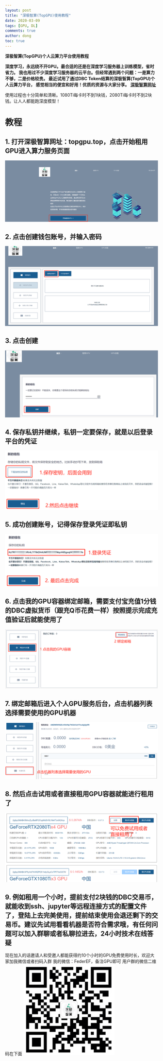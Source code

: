 ```yaml
---
layout: post
title: "深极智算(TopGPU)使用教程"
date: 2020-03-09
tags: [GPU, DL]
comments: true
author: dong
toc: true
---
```


<script type="text/javascript" async src="//cdn.mathjax.org/mathjax/latest/MathJax.js?config=TeX-MML-AM_CHTML">
</script>
<script type="text/x-mathjax-config">
  MathJax.Hub.Config({tex2jax: {inlineMath: [['$','$'], ['\\(','\\)']]}});
</script>

**深极智算(TopGPU)个人云算力平台使用教程**

**深度学习，永远绕不开GPU。最合适的还是在深度学习服务器上训练模型，省时省力。
我也用过不少深度学习服务器的云平台。但经常遇到两个问题：一是算力不够，二是价格较贵。
最近试用了通过DBC Token结算的深极智算(TopGPU)个人云算力平台，
感觉相当的便宜和好用！优质的资源与大家分享。**
[**深极智算网址**](https://www.topgpu.top)

<!-- more -->

使用过程也十分简单和清晰。1080Ti每卡时不到1块钱，2080Ti每卡时不到2块钱。让人人都能跑深度模型！
# 教程
## 1. 打开深极智算网址：topgpu.top，点击开始租用GPU进入算力服务页面
![topgpu1](https://github.com/topgpu/topgpu.github.io/raw/master/images/2020-03-09-TOPGPU/1.png)
## 2. 点击创建钱包账号，并输入密码
![topgpu2](https://github.com/topgpu/topgpu.github.io/raw/master/images/2020-03-09-TOPGPU/2.png)
## 3. 点击创建
![topgpu3](https://github.com/topgpu/topgpu.github.io/raw/master/images/2020-03-09-TOPGPU/3.png)
## 4. 保存私钥并继续，私钥一定要保存，就是以后登录平台的凭证
![topgpu4](https://github.com/topgpu/topgpu.github.io/raw/master/images/2020-03-09-TOPGPU/4.png)
## 5. 成功创建账号，记得保存登录凭证即私钥
![topgpu5](https://github.com/topgpu/topgpu.github.io/raw/master/images/2020-03-09-TOPGPU/5.png)
## 6. 点击我的GPU容器绑定邮箱，需要支付宝充值1分钱的DBC虚拟货币（跟充Q币花费一样）按照提示完成充值验证后就能使用了
![topgpu6](https://github.com/topgpu/topgpu.github.io/raw/master/images/2020-03-09-TOPGPU/6.png)
## 7. 绑定邮箱后进入个人GPU服务后台，点击机器列表选择需要使用的GPU机器
![topgpu7](https://github.com/topgpu/topgpu.github.io/raw/master/images/2020-03-09-TOPGPU/7.png)
## 8. 然后点击试用或者直接租用GPU容器就能进行租用了
![topgpu8](https://github.com/topgpu/topgpu.github.io/raw/master/images/2020-03-09-TOPGPU/8.png)
## 9. 例如租用一个小时，提前支付2块钱的DBC交易币，就能收到ssh、jupyter等远程连接方式的配置文件了，登陆上去完美使用，提前结束使用会退还剩下的交易币。建议先试用看看机器是否符合需求哦，有任何问题可以加入群聊或者私聊拉进去，24小时技术在线答疑
现在加入的话邀请人和受邀人都能获得约10个小时的GPU免费使用时长，欢迎大家加我微信或者扫码入群
我的微信：FederEF，备注GPU即可
用户群的微信二维码在下面
![topgpu9](https://github.com/topgpu/topgpu.github.io/raw/master/images/2020-03-09-TOPGPU/9.png)

